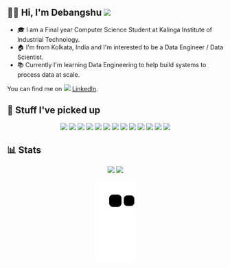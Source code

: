 ## 👨‍💻 Hi, I'm Debangshu <img src="https://raw.githubusercontent.com/MartinHeinz/MartinHeinz/master/wave.gif" width="30px">

* 🎓 I am a Final year Computer Science Student at Kalinga Institute of Industrial Technology.
* 🏠 I'm from Kolkata, India and I'm interested to be a Data Engineer / Data Scientist.
* 📚 Currently I'm learning Data Engineering to help build systems to process data at scale.

You can find me on <img src="https://cdn.jsdelivr.net/gh/devicons/devicon/icons/linkedin/linkedin-original.svg" height="18px"/> [LinkedIn](https://www.linkedin.com/in/debangshubh/).

## 🚀 Stuff I've picked up
<p align="center">
	    <img src="https://cdn.jsdelivr.net/gh/devicons/devicon/icons/python/python-original.svg" height="60px" />
	    <img src="https://cdn.jsdelivr.net/gh/devicons/devicon/icons/javascript/javascript-original.svg" height="60px" />
	    <img src="https://cdn.jsdelivr.net/gh/devicons/devicon/icons/react/react-original.svg" height="60px" />
	    <img src="https://cdn.jsdelivr.net/gh/devicons/devicon/icons/flask/flask-original.svg" height="60px"/>
	    <img src="https://cdn.jsdelivr.net/gh/devicons/devicon/icons/postgresql/postgresql-original.svg" height="60px"/>
	    <img src="https://cdn.jsdelivr.net/gh/devicons/devicon/icons/mongodb/mongodb-original.svg" height="60px"/>
	    <img src="https://cdn.jsdelivr.net/gh/devicons/devicon/icons/docker/docker-original.svg" height="60px" />
	    <img src="https://cdn.jsdelivr.net/gh/devicons/devicon/icons/jupyter/jupyter-original.svg" height="60px" />
	    <img src="https://cdn.jsdelivr.net/gh/devicons/devicon/icons/git/git-original.svg" height="60px" />
	    <img src="https://cdn.jsdelivr.net/gh/devicons/devicon/icons/linux/linux-original.svg" height="60px" />
	    <img src="https://cdn.jsdelivr.net/gh/devicons/devicon/icons/numpy/numpy-original.svg" height="60px" />
	    <img src="https://cdn.jsdelivr.net/gh/devicons/devicon/icons/pandas/pandas-original.svg" height="60px" />
	    <img src="https://cdn.jsdelivr.net/gh/devicons/devicon/icons/tensorflow/tensorflow-original.svg" height="60px" />  	
</p>

## 📊 Stats

<p align="center">
	<img src="https://github-readme-stats.vercel.app/api?username=DebangshuB&count_private=true&show_icons=true&theme=gruvbox" height="120px">
	<img src="https://github-readme-stats.vercel.app/api/top-langs/?username=anuraghazra&layout=compact&show_icons=true&theme=gruvbox"  height="120px">
</p>
<p align="center">
	<img src="https://github.com/DebangshuB/DebangshuB/blob/output/github-contribution-grid-snake.svg">
</p>

